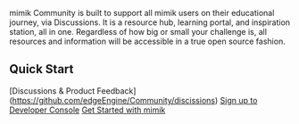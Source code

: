mimik Community is built to support all mimik users on their educational journey, via Discussions. It is a resource hub, learning portal, and inspiration station, all in one. Regardless of how big or small your challenge is, all resources and information will be accessible in a true open source fashion.


## Quick Start
[Discussions & Product Feedback] (https://github.com/edgeEngine/Community/discissions)
[Sign up to Developer Console](developer.mimik.com)
[Get Started with mimik](https://developer.mimik.com/get-started-with-edgeengine)
